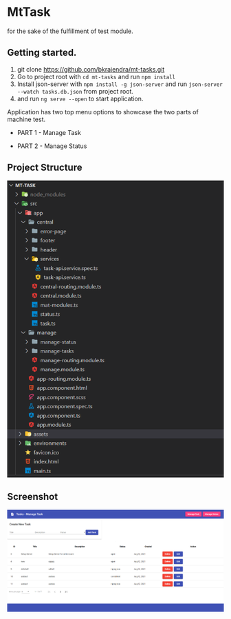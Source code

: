# MtTask

for the sake of the fulfillment of test module. 

## Getting started.

1. git clone https://github.com/bkrajendra/mt-tasks.git
2. Go to project root with ```cd mt-tasks``` and run ```npm install```
3. Install json-server with ```npm install -g json-server``` and run ```json-server --watch tasks.db.json``` from project root.
4. and run ```ng serve --open``` to start application.

Application has two top menu options to showcase the two parts of machine test.

- PART 1 - Manage Task

- PART 2 - Manage Status


## Project Structure

![alt text][structure]


## Screenshot

![alt text][capture]

[structure]: struct.png  "Project Structure"
[capture]: capture.png  "Project Structure"